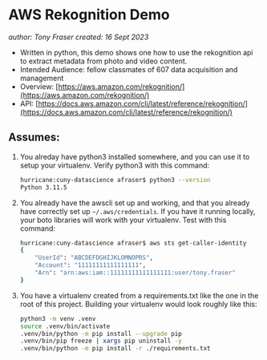 # AWS Rekognition Demo
*author: Tony Fraser*
*created: 16 Sept 2023* 


* Written in python, this demo shows one how to use the rekognition api to extract metadata from photo and video content.
* Intended Audience: fellow classmates of 607 data acquisition and management
* Overview: [https://aws.amazon.com/rekognition/](https://aws.amazon.com/rekognition/)
* API: [https://docs.aws.amazon.com/cli/latest/reference/rekognition/](https://docs.aws.amazon.com/cli/latest/reference/rekognition/)

## Assumes:
1. You alreday have python3 installed somewhere, and you can use it to setup your virtualenv. Verify python3 with this command: 
    ```sh
    hurricane:cuny-datascience afraser$ python3 --version
    Python 3.11.5
    ```
1. You already have the awscli set up and working, and that you already have correctly set up `~/.aws/credentials`. If you have it running locally, your boto libraries will work with your virtualenv. Test with this command:  
    ```sh
    hurricane:cuny-datascience afraser$ aws sts get-caller-identity
    {
        "UserId": "ABCDEFDGHIJKLOMNOPRS",
        "Account": "11111111111111111",
        "Arn": "arn:aws:iam::11111111111111111:user/tony.fraser"
    }
    ```
1. You  have a virtualenv created from a requirements.txt like the one in the root of this project. Building your virtualenv would look roughly like this:
    ```sh
    python3 -m venv .venv
    source .venv/bin/activate
    .venv/bin/python -m pip install --upgrade pip 
    .venv/bin/pip freeze | xargs pip uninstall -y 
    .venv/bin/python -m pip install -r ./requirements.txt
    ```

